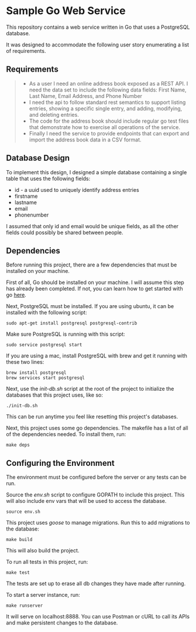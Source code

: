 # Sample Go Web Service

This repository contains a web service written in Go that uses a PostgreSQL database.

It was designed to accommodate the following user story enumerating a list of requirements.

## Requirements

> * As a user I need an online address book exposed as a REST API.  I need the data set to include the following data fields: 
First Name, Last Name, Email Address, and Phone Number
> * I need the api to follow standard rest semantics to support listing entries, showing a specific single entry, and adding, modifying, and deleting entries.  
> * The code for the address book should include regular go test files that demonstrate how to exercise all operations of the service.  
> * Finally I need the service to provide endpoints that can export and import the address book data in a CSV format. 

## Database Design

To implement this design, I designed a simple database containing a single table that uses the following fields:
* id - a uuid used to uniquely identify address entries
* firstname
* lastname
* email
* phonenumber

I assumed that only id and email would be unique fields, as all the other fields could possibly be shared between people.

## Dependencies

Before running this project, there are a few dependencies that must be installed on your machine.

First of all, Go should be installed on your machine. I will assume this step has already been completed. If not, you can learn how to get started with go [here](https://golang.org/doc/install).

Next, PostgreSQL must be installed. If you are using ubuntu, it can be installed with the following script:
```shell
sudo apt-get install postgresql postgresql-contrib
```

Make sure PostgreSQL is running with this script:
```shell
sudo service postgresql start
```

If you are using a mac, install PostgreSQL with brew and get it running with these two lines:
```shell
brew install postgresql
brew services start postgresql
```

Next, use the _init-db.sh_ script at the root of the project to initialize the databases that this project uses, like so:
```shell
./init-db.sh
```

This can be run anytime you feel like resetting this project's databases.

Next, this project uses some go dependencies. The makefile has a list of all of the dependencies needed. To install them, run:
```shell
make deps
```

## Configuring the Environment

The environment must be configured before the server or any tests can be run.

Source the _env.sh_ script to configure GOPATH to include this project. This will also include env vars that will be used to access the database.
```shell
source env.sh
```

This project uses _goose_ to manage migrations. Run this to add migrations to the database:
```shell
make build
```
This will also build the project.

To run all tests in this project, run:
```shell
make test
```
The tests are set up to erase all db changes they have made after running.

To start a server instance, run:
```shell
make runserver
```
It will serve on localhost:8888. You can use Postman or cURL to call its APIs and make persistent changes to the database.
